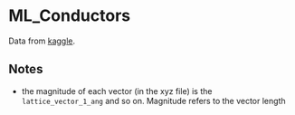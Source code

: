 # ML_Conductors

Data from [kaggle](https://www.kaggle.com/c/nomad2018-predict-transparent-conductors).

## Notes

- the magnitude of each vector (in the xyz file) is the `lattice_vector_1_ang` and so on. Magnitude refers to the vector length
